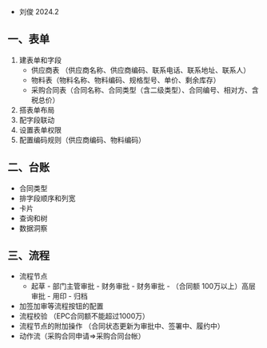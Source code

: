 - 刘俊 2024.2
## 一、表单
1. 建表单和字段
	- 供应商表 （供应商名称、供应商编码、联系电话、联系地址、联系人）
	- 物料表（物料名称、物料编码、规格型号、单价、剩余库存）
	- 采购合同表（合同名称、合同类型（含二级类型）、合同编号、相对方、含税总价）
2. 搭表单布局
3. 配字段联动
4. 设置表单权限
5. 配置编码规则（供应商编码、物料编码）

## 二、台账
- 合同类型
- 排字段顺序和列宽
- 卡片
- 查询和树
- 数据洞察

## 三、流程
- 流程节点 
	- 起草 - 部门主管审批 -  财务审批 - 财务审批 - （合同额 100万以上）高层审批 - 用印 - 归档
- 加签加审等流程按钮的配置
- 流程校验 （EPC合同额不能超过1000万）
- 流程节点的附加操作 （合同状态更新为审批中、签署中、履约中）
- 动作流（采购合同申请=>采购合同台帐）
